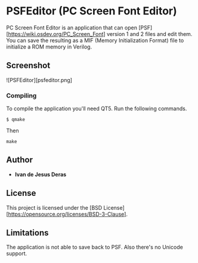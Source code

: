 # PSFEditor (PC Screen Font Editor)

PC Screen Font Editor is an application that can open [PSF][https://wiki.osdev.org/PC_Screen_Font] version 1 and 2 files and edit them.
You can save the resulting as a MIF (Memory Initialization Format) file to initialize a ROM memory
in Verilog.

## Screenshot

![PSFEditor][psfeditor.png]

### Compiling

To compile the application you'll need QT5. Run the following commands.

```
$ qmake
```

Then

```
make
```

## Author

* **Ivan de Jesus Deras**

## License

This project is licensed under the [BSD License][https://opensource.org/licenses/BSD-3-Clause].

## Limitations

The application is not able to save back to PSF.  Also there's no Unicode support.
